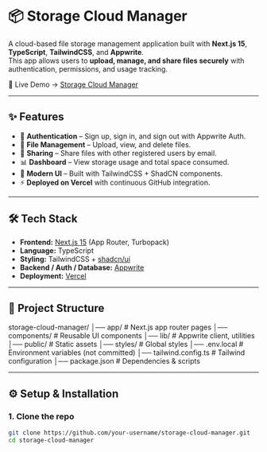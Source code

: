 # 📦 Storage Cloud Manager  

A cloud-based file storage management application built with **Next.js 15**, **TypeScript**, **TailwindCSS**, and **Appwrite**.  
This app allows users to **upload, manage, and share files securely** with authentication, permissions, and usage tracking.  

🚀 Live Demo → [Storage Cloud Manager]([https://storage-management-tawny.vercel.app](https://storage-management-alpha-sage.vercel.app/))  

---

## ✨ Features  
- 🔐 **Authentication** – Sign up, sign in, and sign out with Appwrite Auth.  
- 📁 **File Management** – Upload, view, and delete files.  
- 👥 **Sharing** – Share files with other registered users by email.  
- 📊 **Dashboard** – View storage usage and total space consumed.  
- 🎨 **Modern UI** – Built with TailwindCSS + ShadCN components.  
- ⚡ **Deployed on Vercel** with continuous GitHub integration.  

---

## 🛠️ Tech Stack  

- **Frontend:** [Next.js 15](https://nextjs.org/) (App Router, Turbopack)  
- **Language:** TypeScript  
- **Styling:** TailwindCSS + [shadcn/ui](https://ui.shadcn.com)  
- **Backend / Auth / Database:** [Appwrite](https://appwrite.io/)  
- **Deployment:** [Vercel](https://vercel.com/)  

---

## 📂 Project Structure  

storage-cloud-manager/
│── app/ # Next.js app router pages
│── components/ # Reusable UI components
│── lib/ # Appwrite client, utilities
│── public/ # Static assets
│── styles/ # Global styles
│── .env.local # Environment variables (not committed)
│── tailwind.config.ts # Tailwind configuration
│── package.json # Dependencies & scripts


---

## ⚙️ Setup & Installation  

### 1. Clone the repo  
```bash
git clone https://github.com/your-username/storage-cloud-manager.git
cd storage-cloud-manager



